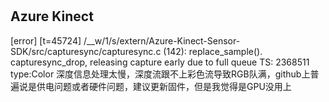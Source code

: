 <!--
 * @Author: xiaopangxiexyg 2926143694@qq.com
 * @Date: 2024-01-08 16:25:46
 * @LastEditors: xiaopangxiexyg 2926143694@qq.com
 * @LastEditTime: 2024-01-08 16:27:54
 * @FilePath: /kinectRecognition_v3/bugs.md
 * @Description: 欲戴王冠，必承其重
 * Copyright (c) 2024 by XieYingge email: 2926143694@qq.com, All Rights Reserved.
-->
# 

## Azure Kinect

[error] [t=45724] /__w/1/s/extern/Azure-Kinect-Sensor-SDK/src/capturesync/capturesync.c (142): replace_sample(). capturesync_drop, releasing capture early due to full queue TS:   2368511 type:Color
深度信息处理太慢，深度流跟不上彩色流导致RGB队满，github上普遍说是供电问题或者硬件问题，建议更新固件，但是我觉得是GPU没用上
